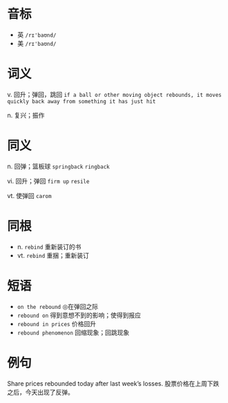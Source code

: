 # 音标

- 英 `/rɪ'baʊnd/`
- 美 `/rɪ'baʊnd/`

# 词义

v. 回升；弹回，跳回
`if a ball or other moving object rebounds, it moves quickly back away from something it has just hit`

n. 复兴；振作


# 同义

n. 回弹；篮板球
`springback` `ringback`

vi. 回升；弹回
`firm up` `resile`

vt. 使弹回
`carom`

# 同根

- n. `rebind` 重新装订的书
- vt. `rebind` 重捆；重新装订

# 短语

- `on the rebound` ◎在弹回之际
- `rebound on` 得到意想不到的影响；使得到报应
- `rebound in prices` 价格回升
- `rebound phenomenon` 回缩现象；回跳现象

# 例句

Share prices rebounded today after last week’s losses.
股票价格在上周下跌之后，今天出现了反弹。


